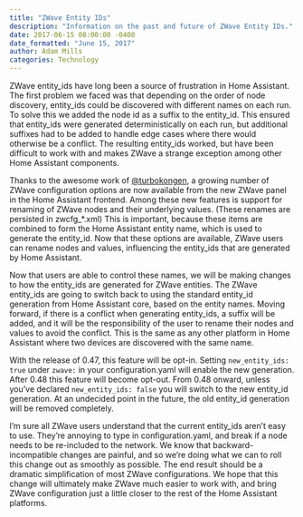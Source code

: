 ```yaml
---
title: "ZWave Entity IDs"
description: "Information on the past and future of ZWave Entity IDs."
date: 2017-06-15 08:00:00 -0400
date_formatted: "June 15, 2017"
author: Adam Mills
categories: Technology
---
```


ZWave entity_ids have long been a source of frustration in Home Assistant. The first problem we faced was that depending on the order of node discovery, entity_ids could be discovered with different names on each run. To solve this we added the node id as a suffix to the entity_id. This ensured that entity_ids were generated deterministically on each run, but additional suffixes had to be added to handle edge cases where there would otherwise be a conflict. The resulting entity_ids worked, but have been difficult to work with and makes ZWave a strange exception among other Home Assistant components.

Thanks to the awesome work of [@turbokongen], a growing number of ZWave configuration options are now available from the new ZWave panel in the Home Assistant frontend. Among these new features is support for renaming of ZWave nodes and their underlying values. (These renames are persisted in zwcfg_*.xml) This is important, because these items are combined to form the Home Assistant entity name, which is used to generate the entity_id. Now that these options are available, ZWave users can rename nodes and values, influencing the entity_ids that are generated by Home Assistant.

Now that users are able to control these names, we will be making changes to how the entity_ids are generated for ZWave entities. The ZWave entity_ids are going to switch back to using the standard entity_id generation from Home Assistant core, based on the entity names. Moving forward, if there is a conflict when generating entity_ids, a suffix will be added, and it will be the responsibility of the user to rename their nodes and values to avoid the conflict. This is the same as any other platform in Home Assistant where two devices are discovered with the same name.

With the release of 0.47, this feature will be opt-in. Setting `new_entity_ids: true` under `zwave:` in your configuration.yaml will enable the new generation. After 0.48 this feature will become opt-out. From 0.48 onward, unless you’ve declared `new_entity_ids: false` you will switch to the new entity_id generation. At an undecided point in the future, the old entity_id generation will be removed completely.

I’m sure all ZWave users understand that the current entity_ids aren’t easy to use. They’re annoying to type in configuration.yaml, and break if a node needs to be re-included to the network. We know that backward-incompatible changes are painful, and so we’re doing what we can to roll this change out as smoothly as possible. The end result should be a dramatic simplification of most ZWave configurations. We hope that this change will ultimately make ZWave much easier to work with, and bring ZWave configuration just a little closer to the rest of the Home Assistant platforms.

[@turbokongen]: https://github.com/turbokongen
